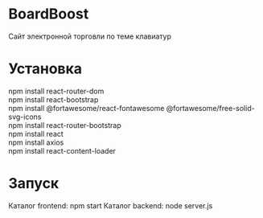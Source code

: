 # BoardBoost
Сайт электронной торговли по теме клавиатур

# Установка
npm install react-router-dom<br />
npm install react-bootstrap<br />
npm install @fortawesome/react-fontawesome @fortawesome/free-solid-svg-icons<br />
npm install react-router-bootstrap<br />
npm install react<br />
npm install axios<br />
npm install react-content-loader<br />

# Запуск
Каталог frontend: npm start
Каталог backend: node server.js
